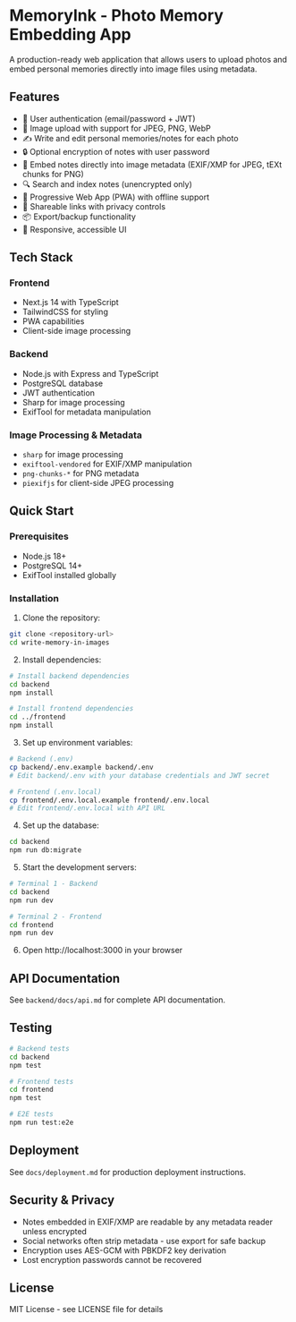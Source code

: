 # MemoryInk - Photo Memory Embedding App

A production-ready web application that allows users to upload photos and embed personal memories directly into image files using metadata.

## Features

- 🔐 User authentication (email/password + JWT)
- 📸 Image upload with support for JPEG, PNG, WebP
- ✍️ Write and edit personal memories/notes for each photo
- 🔒 Optional encryption of notes with user password
- 💾 Embed notes directly into image metadata (EXIF/XMP for JPEG, tEXt chunks for PNG)
- 🔍 Search and index notes (unencrypted only)
- 📱 Progressive Web App (PWA) with offline support
- 🔗 Shareable links with privacy controls
- 📦 Export/backup functionality
- 🎨 Responsive, accessible UI

## Tech Stack

### Frontend
- Next.js 14 with TypeScript
- TailwindCSS for styling
- PWA capabilities
- Client-side image processing

### Backend
- Node.js with Express and TypeScript
- PostgreSQL database
- JWT authentication
- Sharp for image processing
- ExifTool for metadata manipulation

### Image Processing & Metadata
- `sharp` for image processing
- `exiftool-vendored` for EXIF/XMP manipulation
- `png-chunks-*` for PNG metadata
- `piexifjs` for client-side JPEG processing

## Quick Start

### Prerequisites
- Node.js 18+
- PostgreSQL 14+
- ExifTool installed globally

### Installation

1. Clone the repository:
```bash
git clone <repository-url>
cd write-memory-in-images
```

2. Install dependencies:
```bash
# Install backend dependencies
cd backend
npm install

# Install frontend dependencies
cd ../frontend
npm install
```

3. Set up environment variables:
```bash
# Backend (.env)
cp backend/.env.example backend/.env
# Edit backend/.env with your database credentials and JWT secret

# Frontend (.env.local)
cp frontend/.env.local.example frontend/.env.local
# Edit frontend/.env.local with API URL
```

4. Set up the database:
```bash
cd backend
npm run db:migrate
```

5. Start the development servers:
```bash
# Terminal 1 - Backend
cd backend
npm run dev

# Terminal 2 - Frontend
cd frontend
npm run dev
```

6. Open http://localhost:3000 in your browser

## API Documentation

See `backend/docs/api.md` for complete API documentation.

## Testing

```bash
# Backend tests
cd backend
npm test

# Frontend tests
cd frontend
npm test

# E2E tests
npm run test:e2e
```

## Deployment

See `docs/deployment.md` for production deployment instructions.

## Security & Privacy

- Notes embedded in EXIF/XMP are readable by any metadata reader unless encrypted
- Social networks often strip metadata - use export for safe backup
- Encryption uses AES-GCM with PBKDF2 key derivation
- Lost encryption passwords cannot be recovered

## License

MIT License - see LICENSE file for details
